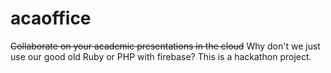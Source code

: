acaoffice
=========

~~Collaborate on your academic presentations in the cloud~~
Why don't we just use our good old Ruby or PHP with firebase? This is a hackathon project.

